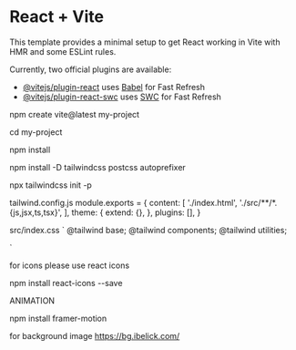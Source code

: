 # React + Vite

This template provides a minimal setup to get React working in Vite with HMR and some ESLint rules.

Currently, two official plugins are available:

- [@vitejs/plugin-react](https://github.com/vitejs/vite-plugin-react/blob/main/packages/plugin-react/README.md) uses [Babel](https://babeljs.io/) for Fast Refresh
- [@vitejs/plugin-react-swc](https://github.com/vitejs/vite-plugin-react-swc) uses [SWC](https://swc.rs/) for Fast Refresh



npm create vite@latest my-project

cd my-project

npm install

npm install -D tailwindcss postcss autoprefixer

npx tailwindcss init -p

tailwind.config.js
module.exports = {
  content: [
    './index.html',
    './src/**/*.{js,jsx,ts,tsx}',
  ],
  theme: {
    extend: {},
  },
  plugins: [],
}

src/index.css
`
@tailwind base;
@tailwind components;
@tailwind utilities;

`


for icons please use react icons

npm install react-icons --save

ANIMATION

npm install framer-motion


for background image
https://bg.ibelick.com/
